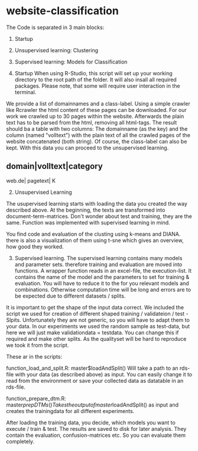 # website-classification

The Code is separated in 3 main blocks:
1) Startup
2) Unsupervised learning: Clustering
3) Supervised learning: Models for Classification

1) Startup
When using R-Studio, this script will set up your working directory to the root path of the folder.
It will also insall all required packages. Please note, that some will require user interaction in the terminal.


We provide a list of domainnames and a class-label. Using a simple crawler like Rcrawler the html content of these pages can be downloaded. For our work we crawled up to 30 pages within the website.
Afterwards the plain text has to be parsed from the html, removing all html-tags.
The result should ba a table with two columns: The domainname (as the key) and the column (named "volltext") with the plain text of all the crawled pages of the website concatenated (both string). Of course, the class-label can also be kept.
With this data you can proceed to the unsupervised learning.

domain|volltext|category
-------------------------
web.de| pagetext| K



2) Unsupervised Learning

The usupervised learning starts with loading the data you created the way described above.
At the beginning, the texts are transformed into document-term-matrices. Don't wonder about test and training, they are the same. Function was implemented with supervised learning in mind.

You find code and evaluation of the clusting using k-means and DIANA.
there is also a visualization of them using t-sne which gives an overview, how good they worked.



3) Supervised learning.
The supervised learning contains many models and parameter sets. therefore training and evaluation are moved into functions. A wrapper function reads in an excel-file, the execution-list.
It contains the name of the model and the parameters to set for training & evaluation. You will have to reduce it to the for you relevant models and combinations. Otherwise computation time will  be long and errors are to be expected due to different datasets / splits.

It is important to get the shape of the input data correct.
We included the script we used for creation of different shaped training / validateion / test -Slpits. 
Unfortunately they are not generic, so you will have to adapt them to your data.
In our experiments we used the random sample as test-data, but here we will just make validationdata = testdata. You can change this if required and make other splits.
As the qualityset will be hard to reproduce we took it from the script.

These ar in the scripts:

function_load_and_split.R: master$loadAndSplit() 
  Will take a path to an rds-file with your data (as described above) as input. You can easily change it to read from the environment or save your collected data as datatable in an rds-file.
  
function_prepare_dtm.R: master$prepDTMs()
  Takes the output of  master$loadAndSplit() as input and creates the trainingdata for all different experiments.
  
  
  After loading the training data, you decide, which models you want to execute / train & test.
  The results are saved to disk for later analysis. They contain the evaluation, confusion-matrices etc. So you can evaluate them completely.
  
  
  
  
  